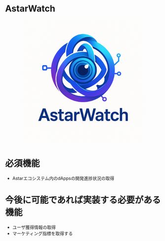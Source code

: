 # AstarWatch

<p align="center">
  <img src="assets/logo.png" alt="AstarWatch logo" width="400"/>
</p>

# 必須機能

 * Astarエコシステム内のdAppsの開発進捗状況の取得

# 今後に可能であれば実装する必要がある機能

 * ユーザ獲得情報の取得
 * マーケティング指標を取得する


